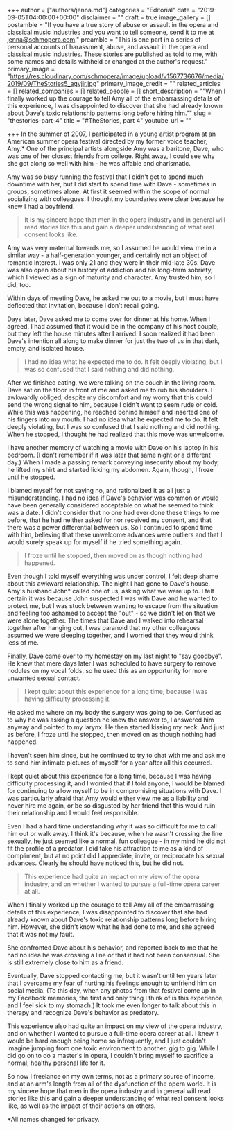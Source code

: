 +++
author = ["authors/jenna.md"]
categories = "Editorial"
date = "2019-09-05T04:00:00+00:00"
disclaimer = ""
draft = true
image_gallery = []
postamble = "If you have a true story of abuse or assault in the opera and classical music industries and you want to tell someone, send it to me at [jenna@schmopera.com](mailto@jenna@schmopera.com)."
preamble = "This is one part in a series of personal accounts of harassment, abuse, and assault in the opera and classical music industries. These stories are published as told to me, with some names and details withheld or changed at the author's request."
primary_image = "https://res.cloudinary.com/schmopera/image/upload/v1567736676/media/2019/09/TheStories5_agvjjr.jpg"
primary_image_credit = ""
related_articles = []
related_companies = []
related_people = []
short_description = "\"When I finally worked up the courage to tell Amy all of the embarrassing details of this experience, I was disappointed to discover that she had already known about Dave's toxic relationship patterns long before hiring him.\""
slug = "thestories-part-4"
title = "#TheStories, part 4"
youtube_url = ""

+++
In the summer of 2007, I participated in a young artist program at an American summer opera festival directed by my former voice teacher, Amy.* One of the principal artists alongside Amy was a baritone, Dave, who was one of her closest friends from college. Right away, I could see why she got along so well with him - he was affable and charismatic.

Amy was so busy running the festival that I didn't get to spend much downtime with her, but I did start to spend time with Dave - sometimes in groups, sometimes alone. At first it seemed within the scope of normal socializing with colleagues. I thought my boundaries were clear because he knew I had a boyfriend.

>It is my sincere hope that men in the opera industry and in general will read stories like this and gain a deeper understanding of what real consent looks like.

Amy was very maternal towards me, so I assumed he would view me in a similar way - a half-generation younger, and certainly not an object of romantic interest. I was only 21 and they were in their mid-late 30s. Dave was also open about his history of addiction and his long-term sobriety, which I viewed as a sign of maturity and character. Amy trusted him, so I did, too.

Within days of meeting Dave, he asked me out to a movie, but I must have deflected that invitation, because I don’t recall going.

Days later, Dave asked me to come over for dinner at his home. When I agreed, I had assumed that it would be in the company of his host couple, but they left the house minutes after I arrived. I soon realized it had been Dave's intention all along to make dinner for just the two of us in that dark, empty, and isolated house.

>I had no idea what he expected me to do. It felt deeply violating, but I was so confused that I said nothing and did nothing.

After we finished eating, we were talking on the couch in the living room. Dave sat on the floor in front of me and asked me to rub his shoulders. I awkwardly obliged, despite my discomfort and my worry that this could send the wrong signal to him, because I didn't want to seem rude or cold. While this was happening, he reached behind himself and inserted one of his fingers into my mouth. I had no idea what he expected me to do. It felt deeply violating, but I was so confused that I said nothing and did nothing. When he stopped, I thought he had realized that this move was unwelcome.

I have another memory of watching a movie with Dave on his laptop in his bedroom. (I don't remember if it was later that same night or a different day.) When I made a passing remark conveying insecurity about my body, he lifted my shirt and started licking my abdomen. Again, though, I froze until he stopped.

I blamed myself for not saying no, and rationalized it as all just a misunderstanding. I had no idea if Dave's behavior was common or would have been generally considered acceptable on what he seemed to think was a date. I didn't consider that no one had ever done these things to me before, that he had neither asked for nor received my consent, and that there was a power differential between us. So I continued to spend time with him, believing that these unwelcome advances were outliers and that I would surely speak up for myself if he tried something again.

>I froze until he stopped, then moved on as though nothing had happened.

Even though I told myself everything was under control, I felt deep shame about this awkward relationship. The night I had gone to Dave's house, Amy's husband John* called one of us, asking what we were up to. I felt certain it was because John suspected I was with Dave and he wanted to protect me, but I was stuck between wanting to escape from the situation and feeling too ashamed to accept the "out" - so we didn't let on that we were alone together. The times that Dave and I walked into rehearsal together after hanging out, I was paranoid that my other colleagues assumed we were sleeping together, and I worried that they would think less of me.

Finally, Dave came over to my homestay on my last night to "say goodbye". He knew that mere days later I was scheduled to have surgery to remove nodules on my vocal folds, so he used this as an opportunity for more unwanted sexual contact.

>I kept quiet about this experience for a long time, because I was having difficulty processing it.

He asked me where on my body the surgery was going to be. Confused as to why he was asking a question he knew the answer to, I answered him anyway and pointed to my larynx. He then started kissing my neck. And just as before, I froze until he stopped, then moved on as though nothing had happened.

I haven't seen him since, but he continued to try to chat with me and ask me to send him intimate pictures of myself for a year after all this occurred.

I kept quiet about this experience for a long time, because I was having difficulty processing it, and I worried that if I told anyone, I would be blamed for continuing to allow myself to be in compromising situations with Dave. I was particularly afraid that Amy would either view me as a liability and never hire me again, or be so disgusted by her friend that this would ruin their relationship and I would feel responsible.

Even I had a hard time understanding why it was so difficult for me to call him out or walk away. I think it's because, when he wasn't crossing the line sexually, he just seemed like a normal, fun colleague - in my mind he did not fit the profile of a predator. I did take his attraction to me as a kind of compliment, but at no point did I appreciate, invite, or reciprocate his sexual advances. Clearly he should have noticed this, but he did not.

>This experience had quite an impact on my view of the opera industry, and on whether I wanted to pursue a full-time opera career at all.

When I finally worked up the courage to tell Amy all of the embarrassing details of this experience, I was disappointed to discover that she had already known about Dave's toxic relationship patterns long before hiring him. However, she didn't know what he had done to me, and she agreed that it was not my fault.

She confronted Dave about his behavior, and reported back to me that he had no idea he was crossing a line or that it had not been consensual. She is still extremely close to him as a friend.

Eventually, Dave stopped contacting me, but it wasn't until ten years later that I overcame my fear of hurting his feelings enough to unfriend him on social media. (To this day, when any photos from that festival come up in my Facebook memories, the first and only thing I think of is this experience, and I feel sick to my stomach.) It took me even longer to talk about this in therapy and recognize Dave's behavior as predatory.

This experience also had quite an impact on my view of the opera industry, and on whether I wanted to pursue a full-time opera career at all. I knew it would be hard enough being home so infrequently, and I just couldn't imagine jumping from one toxic environment to another, gig to gig. While I did go on to do a master's in opera, I couldn't bring myself to sacrifice a normal, healthy personal life for it.

So now I freelance on my own terms, not as a primary source of income, and at an arm's length from all of the dysfunction of the opera world. It is my sincere hope that men in the opera industry and in general will read stories like this and gain a deeper understanding of what real consent looks like, as well as the impact of their actions on others.

\*All names changed for privacy.